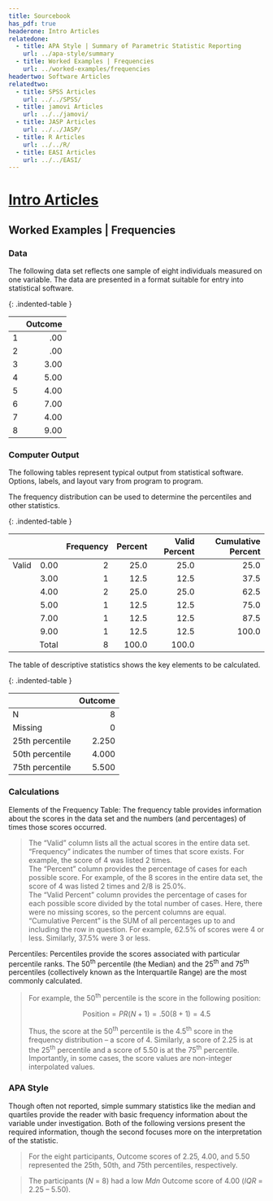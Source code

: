 ```yaml
---
title: Sourcebook
has_pdf: true
headerone: Intro Articles
relatedone:
  - title: APA Style | Summary of Parametric Statistic Reporting
    url: ../apa-style/summary
  - title: Worked Examples | Frequencies
    url: ../worked-examples/frequencies
headertwo: Software Articles
relatedtwo:
  - title: SPSS Articles
    url: ../../SPSS/
  - title: jamovi Articles
    url: ../../jamovi/
  - title: JASP Articles
    url: ../../JASP/
  - title: R Articles
    url: ../../R/
  - title: EASI Articles
    url: ../../EASI/
---
```


# [Intro Articles](../index.md)

## Worked Examples | Frequencies

### Data

The following data set reflects one sample of eight individuals measured on one variable. The data are presented in a format suitable for entry into statistical software.

{: .indented-table }

|     | Outcome |
|-----|--------:|
| 1   | .00     |
| 2   | .00     |
| 3   | 3.00    |
| 4   | 5.00    |
| 5   | 4.00    |
| 6   | 7.00    |
| 7   | 4.00    |
| 8   | 9.00    |

### Computer Output

The following tables represent typical output from statistical software. Options, labels, and layout vary from program to program.

The frequency distribution can be used to determine the percentiles and other statistics.

{: .indented-table }

|    |   | Frequency | Percent | Valid Percent | Cumulative Percent | 
|:------|----------:|--------:|--------------:|-------------------:|------:|
| Valid | 0.00      | 2       | 25.0          | 25.0               | 25.0  |
|       | 3.00      | 1       | 12.5          | 12.5               | 37.5  |
|       | 4.00      | 2       | 25.0          | 25.0               | 62.5  |
|       | 5.00      | 1       | 12.5          | 12.5               | 75.0  |
|       | 7.00      | 1       | 12.5          | 12.5               | 87.5  |
|       | 9.00      | 1       | 12.5          | 12.5               | 100.0 |
|       | Total     | 8       | 100.0         | 100.0              |       |

The table of descriptive statistics shows the key elements to be calculated.

{: .indented-table }

|                 |   Outcome |
|:----------------|----------:|
| N               |	        8 |
| Missing         |         0 |
| 25th percentile |     2.250 |
| 50th percentile |     4.000 |
| 75th percentile |     5.500 |   

### Calculations

Elements of the Frequency Table: The frequency table provides information about the scores in the data set and the numbers (and percentages) of times those scores occurred.

> The “Valid” column lists all the actual scores in the entire data set. “Frequency” indicates the number of times that score exists. For example, the score of 4 was listed 2 times.  
> The “Percent” column provides the percentage of cases for each possible score. For example, of the 8 scores in the entire data set, the score of 4 was listed 2 times and 2/8 is 25.0%.  
> The “Valid Percent” column provides the percentage of cases for each possible score divided by the total number of cases. Here, there were no missing scores, so the percent columns are equal.  
> “Cumulative Percent” is the SUM of all percentages up to and including the row in question. For example, 62.5% of scores were 4 or less. Similarly, 37.5% were 3 or less.

Percentiles: Percentiles provide the scores associated with particular percentile ranks. The 50<sup>th</sup> percentile (the Median) and the 25<sup>th</sup> and 75<sup>th</sup> percentiles (collectively known as the Interquartile Range) are the most commonly calculated.

> For example, the 50<sup>th</sup> percentile is the score in the following position:
>
> $$ \text{Position} = PR ( N + 1 ) = .50 ( 8 + 1 ) = 4.5 $$
>
> Thus, the score at the 50<sup>th</sup> percentile is the 4.5<sup>th</sup> score in the frequency distribution – a score of 4.
> Similarly, a score of 2.25 is at the 25<sup>th</sup> percentile and a score of 5.50 is at the 75<sup>th</sup> percentile. Importantly, in some cases, the score values are non-integer interpolated values.

### APA Style

Though often not reported, simple summary statistics like the median and quartiles provide the reader with basic frequency information about the variable under investigation. Both of the following versions present the required information, though the second focuses more on the interpretation of the statistic.

> For the eight participants, Outcome scores of 2.25, 4.00, and 5.50 represented the 25th, 50th, and 75th percentiles, respectively.

> The participants (*N* = 8) had a low *Mdn* Outcome score of 4.00 (*IQR* = 2.25 – 5.50).

